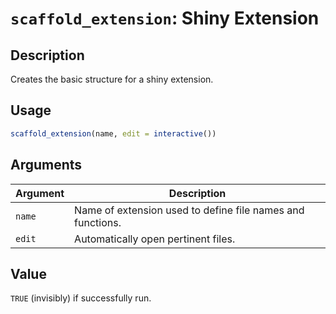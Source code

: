 # `scaffold_extension`: Shiny Extension

## Description


 Creates the basic structure for a shiny extension.


## Usage

```r
scaffold_extension(name, edit = interactive())
```


## Arguments

Argument      |Description
------------- |----------------
```name```     |     Name of extension used to define file names and functions.
```edit```     |     Automatically open pertinent files.

## Value


 `TRUE` (invisibly) if successfully run.


